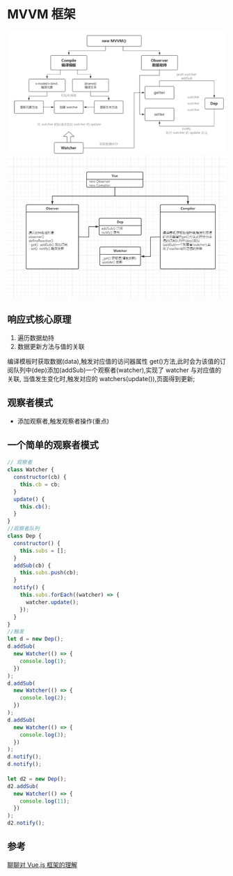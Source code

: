 # MVVM 框架

![vue](./assets/vue.png)
![vue](./assets/base.png)

## 响应式核心原理

1. 遍历数据劫持
2. 数据更新方法与值的关联

编译模板时获取数据(data),触发对应值的访问器属性 get()方法,此时会为该值的订阅队列中(dep)添加(addSub)一个观察者(watcher),实现了 watcher 与对应值的关联,
当值发生变化时,触发对应的 watchers(update()),页面得到更新;

## 观察者模式

- 添加观察者,触发观察者操作(重点)

## 一个简单的观察者模式

```js
// 观察者
class Watcher {
  constructor(cb) {
    this.cb = cb;
  }
  update() {
    this.cb();
  }
}
//观察者队列
class Dep {
  constructor() {
    this.subs = [];
  }
  addSub(cb) {
    this.subs.push(cb);
  }
  notify() {
    this.subs.forEach((watcher) => {
      watcher.update();
    });
  }
}
//触发
let d = new Dep();
d.addSub(
  new Watcher(() => {
    console.log(1);
  })
);
d.addSub(
  new Watcher(() => {
    console.log(2);
  })
);
d.addSub(
  new Watcher(() => {
    console.log(3);
  })
);
d.notify();
d.notify();

let d2 = new Dep();
d2.addSub(
  new Watcher(() => {
    console.log(11);
  })
);
d2.notify();
```

## 参考

[聊聊对 Vue.js 框架的理解](https://mp.weixin.qq.com/s/7kbbLah-kcCRArNHUm3lpg)
